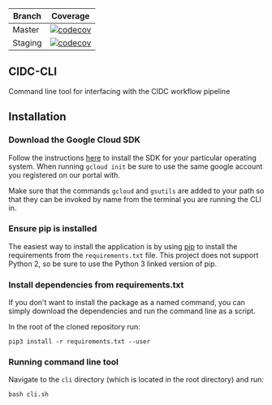 | Branch | Coverage |
| --- | --- |
| Master | [![codecov](https://codecov.io/gh/CIMAC-CIDC/cidc-cli/branch/master/graph/badge.svg)](https://codecov.io/gh/CIMAC-CIDC/cidc-cli/branch/master/) |
| Staging | [![codecov](https://codecov.io/gh/CIMAC-CIDC/cidc-cli/branch/staging/graph/badge.svg)](https://codecov.io/gh/CIMAC-CIDC/cidc-cli/branch/staging/) |
## CIDC-CLI

Command line tool for interfacing with the CIDC workflow pipeline

## Installation

###  Download the Google Cloud SDK

Follow the instructions [here](https://cloud.google.com/sdk/docs/downloads-interactive) to install the SDK for your particular operating system. When running `gcloud init` be sure to use the same google account you registered on our portal with.

Make sure that the commands `gcloud` and `gsutils` are added to your path so that they can be invoked by name from the terminal you are running the CLI in.

### Ensure pip is installed

The easiest way to install the application is by using [pip](https://pypi.org/project/pip/) to install the requirements from the `requirements.txt` file. This project does not support Python 2, so be sure to use the Python 3 linked version of pip.

### Install dependencies from requirements.txt

If you don't want to install the package as a named command, you can simply download the dependencies and run the command line as a script.

In the root of the cloned repository run:

~~~
pip3 install -r requirements.txt --user
~~~

### Running command line tool
Navigate to the `cli` directory (which is located in the root directory) and run:

~~~
bash cli.sh
~~~